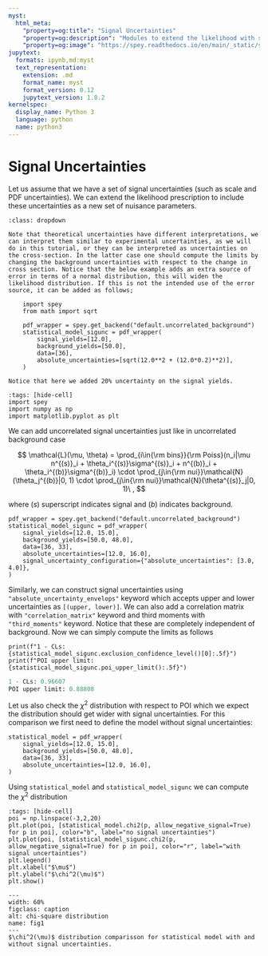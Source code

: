 ```yaml
---
myst:
  html_meta:
    "property=og:title": "Signal Uncertainties"
    "property=og:description": "Modules to extend the likelihood with signal uncertainties."
    "property=og:image": "https://spey.readthedocs.io/en/main/_static/spey-logo.png"
jupytext:
  formats: ipynb,md:myst
  text_representation:
    extension: .md
    format_name: myst
    format_version: 0.12
    jupytext_version: 1.8.2
kernelspec:
  display_name: Python 3
  language: python
  name: python3
---
```


# Signal Uncertainties

Let us assume that we have a set of signal uncertainties (such as scale and PDF uncertainties). We can extend the likelihood prescription to include these uncertainties as a new set of nuisance parameters.

```{attention}
:class: dropdown

Note that theoretical uncertainties have different interpretations, we can interpret them similar to experimental uncertainties, as we will do in this tutorial, or they can be interpreted as uncertainties on the cross-section. In the latter case one should compute the limits by changing the background uncertainties with respect to the change in cross section. Notice that the below example adds an extra source of error in terms of a normal distribution, this will widen the likelihood distribution. If this is not the intended use of the error source, it can be added as follows;

    import spey
    from math import sqrt

    pdf_wrapper = spey.get_backend("default.uncorrelated_background")
    statistical_model_sigunc = pdf_wrapper(
        signal_yields=[12.0],
        background_yields=[50.0],
        data=[36],
        absolute_uncertainties=[sqrt(12.0**2 + (12.0*0.2)**2)],
    )

Notice that here we added 20% uncertainty on the signal yields.

```

```{code-cell} ipython3
:tags: [hide-cell]
import spey
import numpy as np
import matplotlib.pyplot as plt
```

We can add uncorrelated signal uncertainties just like in uncorrelated background case

$$
    \mathcal{L}(\mu, \theta) = \prod_{i\in{\rm bins}}{\rm Poiss}(n_i|\mu n^{(s)}_i + \theta_i^{(s)}\sigma^{(s)}_i + n^{(b)}_i + \theta_i^{(b)}\sigma^{(b)}_i) \cdot \prod_{j\in{\rm nui}}\mathcal{N}(\theta_j^{(b)}|0, 1) \cdot \prod_{j\in{\rm nui}}\mathcal{N}(\theta^{(s)}_j|0, 1)\ ,
$$

where $(s)$ superscript indicates signal and $(b)$ indicates background.

```{code-cell} ipython3
pdf_wrapper = spey.get_backend("default.uncorrelated_background")
statistical_model_sigunc = pdf_wrapper(
    signal_yields=[12.0, 15.0],
    background_yields=[50.0, 48.0],
    data=[36, 33],
    absolute_uncertainties=[12.0, 16.0],
    signal_uncertainty_configuration={"absolute_uncertainties": [3.0, 4.0]},
)
```

Similarly, we can construct signal uncertainties using ``"absolute_uncertainty_envelops"`` keyword which accepts upper and lower uncertainties as ``[(upper, lower)]``. We can also add a correlation matrix with ``"correlation_matrix"`` keyword and third moments with ``"third_moments"`` keyword. Notice that these are completely independent of background. Now we can simply compute the limits as follows

```{code-cell} ipython3
print(f"1 - CLs: {statistical_model_sigunc.exclusion_confidence_level()[0]:.5f}")
print(f"POI upper limit: {statistical_model_sigunc.poi_upper_limit():.5f}")
```

```python
1 - CLs: 0.96607
POI upper limit: 0.88808
```

Let us also check the $\chi^2$ distribution with respect to POI which we expect the distribution should get wider with signal uncertainties. For this comparison we first need to define the model without signal uncertainties:

```{code-cell} ipython3
statistical_model = pdf_wrapper(
    signal_yields=[12.0, 15.0],
    background_yields=[50.0, 48.0],
    data=[36, 33],
    absolute_uncertainties=[12.0, 16.0],
)
```

Using ``statistical_model`` and ``statistical_model_sigunc`` we can compute the $\chi^2$ distribution

```{code-cell} ipython3
:tags: [hide-cell]
poi = np.linspace(-3,2,20)
plt.plot(poi, [statistical_model.chi2(p, allow_negative_signal=True) for p in poi], color="b", label="no signal uncertainties")
plt.plot(poi, [statistical_model_sigunc.chi2(p, allow_negative_signal=True) for p in poi], color="r", label="with signal uncertainties")
plt.legend()
plt.xlabel("$\mu$")
plt.ylabel("$\chi^2(\mu)$")
plt.show()
```

```{figure} ../figs/sig_unc_chi2.png
---
width: 60%
figclass: caption
alt: chi-square distribution
name: fig1
---
$\chi^2(\mu)$ distribution comparisson for statistical model with and without signal uncertainties.
```
